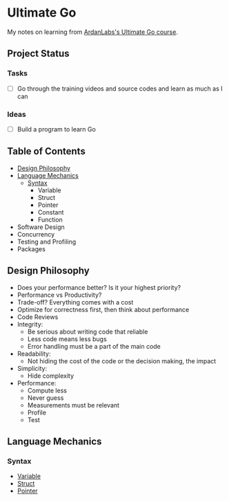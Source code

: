 # Ultimate Go

My notes on learning from [ArdanLabs's Ultimate Go course](https://github.com/ardanlabs/gotraining/blob/master/topics/courses/go/README.md).

## Project Status

### Tasks

- [ ] Go through the training videos and source codes and learn as much as I can

### Ideas

- [ ] Build a program to learn Go

## Table of Contents 

- [Design Philosophy](#design-philosophy)
- [Language Mechanics](#language-mechanics)
  - [Syntax](#syntax)
    - Variable
    - Struct
    - Pointer
    - Constant
    - Function
- Software Design
- Concurrency
- Testing and Profiling
- Packages

## Design Philosophy

- Does your performance better? Is it your highest priority?
- Performance vs Productivity?
- Trade-off? Everything comes with a cost
- Optimize for correctness first, then think about performance
- Code Reviews
- Integrity:
  - Be serious about writing code that reliable
  - Less code means less bugs
  - Error handling must be a part of the main code
- Readability:
  - Not hiding the cost of the code or the decision making, the impact
- Simplicity:
  - Hide complexity
- Performance:
  - Compute less
  - Never guess
  - Measurements must be relevant
  - Profile
  - Test

## Language Mechanics

### Syntax

- [Variable](variable.go)
- [Struct](struct.go)
- [Pointer](pointer.go)
